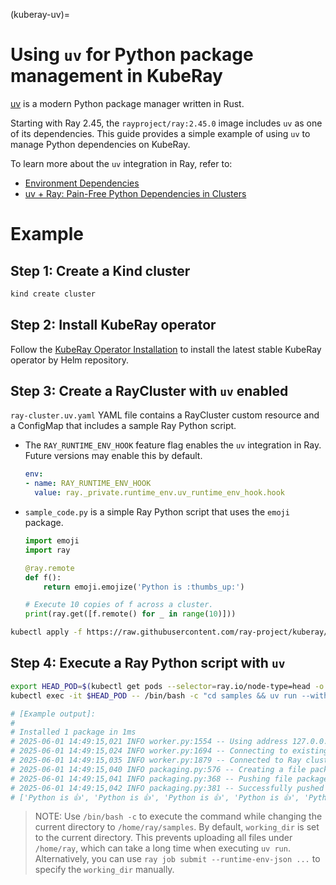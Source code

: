 (kuberay-uv)=

# Using `uv` for Python package management in KubeRay

[uv](https://github.com/astral-sh/uv) is a modern Python package manager written in Rust.

Starting with Ray 2.45, the `rayproject/ray:2.45.0` image includes `uv` as one of its dependencies.
This guide provides a simple example of using `uv` to manage Python dependencies on KubeRay.

To learn more about the `uv` integration in Ray, refer to:

* [Environment Dependencies](https://docs.ray.io/en/latest/ray-core/handling-dependencies.html#using-uv-for-package-management)
* [uv + Ray: Pain-Free Python Dependencies in Clusters](https://www.anyscale.com/blog/uv-ray-pain-free-python-dependencies-in-clusters)

# Example

## Step 1: Create a Kind cluster

```sh
kind create cluster
```

## Step 2: Install KubeRay operator

Follow the [KubeRay Operator Installation](kuberay-operator-deploy) to install the latest stable KubeRay operator by Helm repository.

## Step 3: Create a RayCluster with `uv` enabled

`ray-cluster.uv.yaml` YAML file contains a RayCluster custom resource and a ConfigMap that includes a sample Ray Python script.
* The `RAY_RUNTIME_ENV_HOOK` feature flag enables the `uv` integration in Ray. Future versions may enable this by default.
    ```yaml
    env:
    - name: RAY_RUNTIME_ENV_HOOK
      value: ray._private.runtime_env.uv_runtime_env_hook.hook
    ```
* `sample_code.py` is a simple Ray Python script that uses the `emoji` package.
    ```python
    import emoji
    import ray
    
    @ray.remote
    def f():
        return emoji.emojize('Python is :thumbs_up:')
    
    # Execute 10 copies of f across a cluster.
    print(ray.get([f.remote() for _ in range(10)]))
    ```

```sh
kubectl apply -f https://raw.githubusercontent.com/ray-project/kuberay/master/ray-operator/config/samples/ray-cluster.uv.yaml
```

## Step 4: Execute a Ray Python script with `uv`

```sh
export HEAD_POD=$(kubectl get pods --selector=ray.io/node-type=head -o custom-columns=POD:metadata.name --no-headers)
kubectl exec -it $HEAD_POD -- /bin/bash -c "cd samples && uv run --with emoji /home/ray/samples/sample_code.py"

# [Example output]:
#
# Installed 1 package in 1ms
# 2025-06-01 14:49:15,021 INFO worker.py:1554 -- Using address 127.0.0.1:6379 set in the environment variable RAY_ADDRESS
# 2025-06-01 14:49:15,024 INFO worker.py:1694 -- Connecting to existing Ray cluster at address: 10.244.0.6:6379...
# 2025-06-01 14:49:15,035 INFO worker.py:1879 -- Connected to Ray cluster. View the dashboard at 10.244.0.6:8265
# 2025-06-01 14:49:15,040 INFO packaging.py:576 -- Creating a file package for local module '/home/ray/samples'.
# 2025-06-01 14:49:15,041 INFO packaging.py:368 -- Pushing file package 'gcs://_ray_pkg_d4da2ce33cf6d176.zip' (0.00MiB) to Ray cluster...
# 2025-06-01 14:49:15,042 INFO packaging.py:381 -- Successfully pushed file package 'gcs://_ray_pkg_d4da2ce33cf6d176.zip'.
# ['Python is 👍', 'Python is 👍', 'Python is 👍', 'Python is 👍', 'Python is 👍', 'Python is 👍', 'Python is 👍', 'Python is 👍', 'Python is 👍', 'Python is 👍']
```

> NOTE: Use `/bin/bash -c` to execute the command while changing the current directory to `/home/ray/samples`. By default, `working_dir` is set to the current directory.
This prevents uploading all files under `/home/ray`, which can take a long time when executing `uv run`.
Alternatively, you can use `ray job submit --runtime-env-json ...` to specify the `working_dir` manually.

